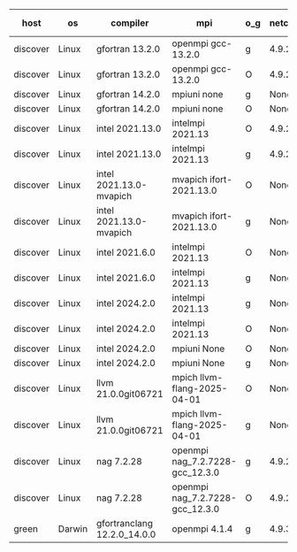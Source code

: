 

| host     | os       | compiler                              | mpi                      | o_g        | netcdf        | build       | u_pass          | u_fail          | s_pass            | s_fail            | e_pass             | e_fail             | nuopc_pass       | nuopc_fail       | artifacts link          |
|----------|----------|---------------------------------------|--------------------------|------------|---------------|-------------|-----------------|-----------------|-------------------|-------------------|--------------------|--------------------|------------------|------------------|-------------------------|
| discover | Linux | gfortran 13.2.0 | openmpi gcc-13.2.0  | g | 4.9.2  | PASS | None | None | None | None | None | None | None | None | <a href="https://github.com/esmf-org/esmf-test-artifacts/tree/a144c0dcf7bac39a1b69740aa71ffd2274b4eb81/develop/gfortran/13.2.0/g/openmpi/gcc-13.2.0" target="_blank">a144c0d</a> | 
| discover | Linux | gfortran 13.2.0 | openmpi gcc-13.2.0  | O | 4.9.2  | PASS | None | None | None | None | None | None | None | None | <a href="https://github.com/esmf-org/esmf-test-artifacts/tree/034418830828dce8b3d44082194139e37728ef68/develop/gfortran/13.2.0/O/openmpi/gcc-13.2.0" target="_blank">0344188</a> | 
| discover | Linux | gfortran 14.2.0 | mpiuni none  | g | None  | PASS | None | None | None | None | None | None | None | None | <a href="https://github.com/esmf-org/esmf-test-artifacts/tree/186d236264f7ca3516ba0c9e9930c43fe78f4b37/develop/gfortran/14.2.0/g/mpiuni/none" target="_blank">186d236</a> | 
| discover | Linux | gfortran 14.2.0 | mpiuni none  | O | None  | PASS | None | None | None | None | None | None | None | None | <a href="https://github.com/esmf-org/esmf-test-artifacts/tree/80fa02059e50363b59e7ee2c13ecefb85b861c93/develop/gfortran/14.2.0/O/mpiuni/none" target="_blank">80fa020</a> | 
| discover | Linux | intel 2021.13.0 | intelmpi 2021.13  | O | 4.9.2  | PASS | None | None | None | None | None | None | None | None | <a href="https://github.com/esmf-org/esmf-test-artifacts/tree/5d535911fc37302627bd4ad464eb1fb1de03724d/develop/intel/2021.13.0/O/intelmpi/2021.13" target="_blank">5d53591</a> | 
| discover | Linux | intel 2021.13.0 | intelmpi 2021.13  | g | 4.9.2  | PASS | None | None | None | None | None | None | None | None | <a href="https://github.com/esmf-org/esmf-test-artifacts/tree/c9b357939fb206ace0ce3cd60f92b9270364c3c0/develop/intel/2021.13.0/g/intelmpi/2021.13" target="_blank">c9b3579</a> | 
| discover | Linux | intel 2021.13.0-mvapich | mvapich ifort-2021.13.0  | O | None  | PASS | None | None | None | None | None | None | None | None | <a href="https://github.com/esmf-org/esmf-test-artifacts/tree/8c77b5246ce600b068fddc5bb578227497ab72e8/develop/intel/2021.13.0-mvapich/O/mvapich/ifort-2021.13.0" target="_blank">8c77b52</a> | 
| discover | Linux | intel 2021.13.0-mvapich | mvapich ifort-2021.13.0  | g | None  | PASS | None | None | None | None | None | None | None | None | <a href="https://github.com/esmf-org/esmf-test-artifacts/tree/15b6369e5e08b9e0ad3fd7fd4717fe2d8b8d950d/develop/intel/2021.13.0-mvapich/g/mvapich/ifort-2021.13.0" target="_blank">15b6369</a> | 
| discover | Linux | intel 2021.6.0 | intelmpi 2021.13  | O | None  | PASS | None | None | None | None | None | None | None | None | <a href="https://github.com/esmf-org/esmf-test-artifacts/tree/12b0de504041feec42e6eb18579eebacfdfc9344/develop/intel/2021.6.0/O/intelmpi/2021.13" target="_blank">12b0de5</a> | 
| discover | Linux | intel 2021.6.0 | intelmpi 2021.13  | g | None  | PASS | None | None | None | None | None | None | None | None | <a href="https://github.com/esmf-org/esmf-test-artifacts/tree/2e2cc2c889b52d879ac59b17503a2e7008eaaccd/develop/intel/2021.6.0/g/intelmpi/2021.13" target="_blank">2e2cc2c</a> | 
| discover | Linux | intel 2024.2.0 | intelmpi 2021.13  | g | None  | PASS | None | None | None | None | None | None | None | None | <a href="https://github.com/esmf-org/esmf-test-artifacts/tree/393a5ef4aff4644277e2fead8ea9c203b97307f6/develop/intel/2024.2.0/g/intelmpi/2021.13" target="_blank">393a5ef</a> | 
| discover | Linux | intel 2024.2.0 | intelmpi 2021.13  | O | None  | PASS | None | None | None | None | None | None | None | None | <a href="https://github.com/esmf-org/esmf-test-artifacts/tree/4b179e834b38b1c80aa59c2e77d1aac8bc35a259/develop/intel/2024.2.0/O/intelmpi/2021.13" target="_blank">4b179e8</a> | 
| discover | Linux | intel 2024.2.0 | mpiuni None  | O | None  | PASS | None | None | None | None | None | None | None | None | <a href="https://github.com/esmf-org/esmf-test-artifacts/tree/ef86202931503b63754ad3594cd85e789ae97d01/develop/intel/2024.2.0/O/mpiuni/None" target="_blank">ef86202</a> | 
| discover | Linux | intel 2024.2.0 | mpiuni None  | g | None  | PASS | None | None | None | None | None | None | None | None | <a href="https://github.com/esmf-org/esmf-test-artifacts/tree/668257deaa46a96c42853a861e9565a01b5852cd/develop/intel/2024.2.0/g/mpiuni/None" target="_blank">668257d</a> | 
| discover | Linux | llvm 21.0.0git06721 | mpich llvm-flang-2025-04-01  | O | None  | PASS | None | None | None | None | None | None | None | None | <a href="https://github.com/esmf-org/esmf-test-artifacts/tree/62249d7ae8f859815374e187ca08e95960d6405d/develop/llvm/21.0.0git06721/O/mpich/llvm-flang-2025-04-01" target="_blank">62249d7</a> | 
| discover | Linux | llvm 21.0.0git06721 | mpich llvm-flang-2025-04-01  | g | None  | PASS | None | None | None | None | None | None | None | None | <a href="https://github.com/esmf-org/esmf-test-artifacts/tree/e81175b9512ea0f8e8c56b69b9b06c6b2a5a8da2/develop/llvm/21.0.0git06721/g/mpich/llvm-flang-2025-04-01" target="_blank">e81175b</a> | 
| discover | Linux | nag 7.2.28 | openmpi nag_7.2.7228-gcc_12.3.0  | g | 4.9.2  | PASS | None | None | None | None | None | None | None | None | <a href="https://github.com/esmf-org/esmf-test-artifacts/tree/7bdd9f27f57a6efa30bf7524ea3f8fb7285afe48/develop/nag/7.2.28/g/openmpi/nag_7.2.7228-gcc_12.3.0" target="_blank">7bdd9f2</a> | 
| discover | Linux | nag 7.2.28 | openmpi nag_7.2.7228-gcc_12.3.0  | O | 4.9.2  | PASS | None | None | None | None | None | None | None | None | <a href="https://github.com/esmf-org/esmf-test-artifacts/tree/54691a235305a1f069014e20ece36eae4afc1958/develop/nag/7.2.28/O/openmpi/nag_7.2.7228-gcc_12.3.0" target="_blank">54691a2</a> | 
| green | Darwin | gfortranclang 12.2.0_14.0.0 | openmpi 4.1.4  | g | 4.9.3  | PASS | None | None | None | None | None | None | None | None | <a href="https://github.com/esmf-org/esmf-test-artifacts/tree/fe87909335340dee8256c1712d369a82ab0c509f/develop/gfortranclang/12.2.0_14.0.0/g/openmpi/4.1.4" target="_blank">fe87909</a> | 
